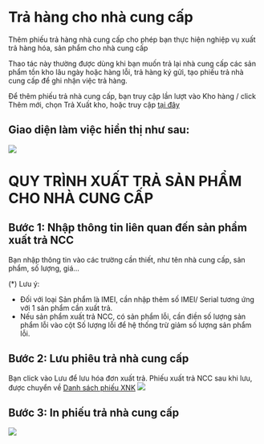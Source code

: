 # Trả hàng cho nhà cung cấp

Thêm phiếu trả hàng nhà cung cấp cho phép bạn thực hiện nghiệp vụ xuất trả hàng hóa, sản phẩm cho nhà cung cấp

Thao tác này thường được dùng khi bạn muốn trả lại nhà cung cấp các sản phẩm tồn kho lâu ngày hoặc hàng lỗi, trả hàng ký gửi, tạo phiếu trả nhà cung cấp để ghi nhận việc trả hàng.

Để thêm phiếu trả nhà cung cấp, bạn truy cập lần lượt vào Kho hàng / click Thêm mới, chọn Trả Xuất kho, hoặc truy cập [tại đây](https://new.nhanh.vn/inventory/bill/export)

## Giao diện làm việc hiển thị như sau:
![](https://raw.githubusercontent.com/nhanhapi/manual/master/docs/kho-hang/img/tra-hang.png)

# QUY TRÌNH XUẤT TRẢ SẢN PHẨM CHO NHÀ CUNG CẤP
## Bước 1: Nhập thông tin liên quan đến sản phẩm xuất trả NCC
Bạn nhập thông tin vào các trường cần thiết, như tên nhà cung cấp, sản phẩm, số lượng, giá...

(*) Lưu ý:

- Đối với loại Sản phẩm là IMEI, cần nhập thêm số IMEI/ Serial tương ứng với 1 sản phẩm cần xuất trả.
- Nếu sản phẩm xuất trả NCC, có sản phẩm lỗi, cần điền số lượng sản phẩm lỗi vào cột Số lượng lỗi để hệ thống trừ giảm số lượng sản phẩm lỗi.
## Bước 2: Lưu phiêu trả nhà cung cấp
Bạn click vào Lưu để lưu hóa đơn xuất trả.
Phiếu xuất trả NCC sau khi lưu, được chuyển về [Danh sách phiếu XNK](https://new.nhanh.vn/inventory/bill/index)
![](https://raw.githubusercontent.com/nhanhapi/manual/master/docs/kho-hang/img/danh-sach-phieu-tra.png?token=AQA6TRCD7M56LQY2IBKLCMC66GCEA)
## Bước 3: In phiếu trả nhà cung cấp
![](https://github.com/nhanhapi/manual/blob/master/docs/kho-hang/img/phieu-tra-hang.png)
